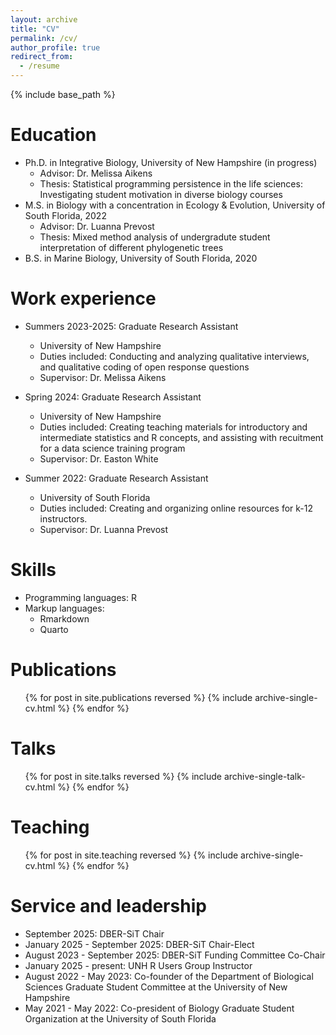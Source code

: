 ```yaml
---
layout: archive
title: "CV"
permalink: /cv/
author_profile: true
redirect_from:
  - /resume
---
```


{% include base_path %}

Education
======
* Ph.D. in Integrative Biology, University of New Hampshire (in progress)
  * Advisor: Dr. Melissa Aikens
  * Thesis: Statistical programming persistence in the life sciences: Investigating student motivation in diverse biology courses
* M.S. in Biology with a concentration in Ecology & Evolution, University of South Florida, 2022
  * Advisor: Dr. Luanna Prevost
  * Thesis: Mixed method analysis of undergradute student interpretation of different phylogenetic trees
* B.S. in Marine Biology, University of South Florida, 2020

Work experience
======
* Summers 2023-2025: Graduate Research Assistant
  * University of New Hampshire
  * Duties included: Conducting and analyzing qualitative interviews, and qualitative coding of open response questions 
  * Supervisor: Dr. Melissa Aikens

* Spring 2024: Graduate Research Assistant
  * University of New Hampshire
  * Duties included: Creating teaching materials for introductory and intermediate statistics and R concepts, and assisting with recuitment for a data science training program
  * Supervisor: Dr. Easton White

* Summer 2022: Graduate Research Assistant
  * University of South Florida
  * Duties included: Creating and organizing online resources for k-12 instructors.
  * Supervisor: Dr. Luanna Prevost
  
Skills
======
* Programming languages: R
* Markup languages:
  * Rmarkdown
  * Quarto


Publications
======
  <ul>{% for post in site.publications reversed %}
    {% include archive-single-cv.html %}
  {% endfor %}</ul>
  
Talks
======
  <ul>{% for post in site.talks reversed %}
    {% include archive-single-talk-cv.html  %}
  {% endfor %}</ul>
  
Teaching
======
  <ul>{% for post in site.teaching reversed %}
    {% include archive-single-cv.html %}
  {% endfor %}</ul>
  
Service and leadership
======
* September 2025: DBER-SiT Chair
* January 2025 - September 2025: DBER-SiT Chair-Elect
* August 2023 - September 2025: DBER-SiT Funding Committee Co-Chair
* January 2025 - present: UNH R Users Group Instructor
* August 2022 - May 2023: Co-founder of the Department of Biological Sciences Graduate Student Committee at the University of New Hampshire
* May 2021 - May 2022: Co-president of Biology Graduate Student Organization at the University of South Florida
